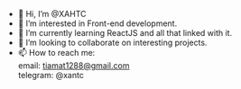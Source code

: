 - 👋 Hi, I’m @XAHTC
- 👀 I’m interested in Front-end development.
- 🌱 I’m currently learning ReactJS and all that linked with it.
- 💞️ I’m looking to collaborate on interesting projects.
- 📫 How to reach me: <br>
        email: tiamat1288@gmail.com <br>
        telegram: @xantc
